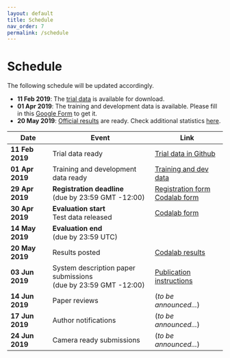 ```yaml
---
layout: default
title: Schedule
nav_order: 7
permalink: /schedule
---
```


# Schedule

The following schedule will be updated accordingly.

 - **11 Feb 2019**: The [trial data](https://github.com/knowledge-learning/ehealthkd-2019/tree/master/data/trial) is available for download.
 - **01 Apr 2019**: The training and development data is available. Please fill in this [Google Form](https://forms.gle/3KHAvo7e5MfxtnME9) to get it.
 - **20 May 2019**: [Official results](https://knowledge-learning.github.io/ehealthkd-2019#official-results-of-the-ehealth-kd-2019-challenge) are ready. Check additional statistics [here](https://docs.google.com/spreadsheets/d/1tuE4IKshsolyswIk_Nj978EbNbfyt-RrrKxmKM5W0js/edit?usp=sharing).

|Date|Event|Link|
|---|---|---|
| **11 Feb 2019** | Trial data ready                                                    | [Trial data in Github](https://github.com/knowledge-learning/ehealthkd-2019/tree/master/data/trial) |
| **01 Apr 2019** | Training and development data ready                                 | [Training and dev data](https://forms.gle/3KHAvo7e5MfxtnME9) |
| **29 Apr 2019** | **Registration deadline** <br> (due by 23:59 GMT -12:00)            | [Registration form](https://forms.gle/3KHAvo7e5MfxtnME9) <br> [Codalab form](https://competitions.codalab.org/competitions/21781#participate) |
| **30 Apr 2019** | **Evaluation start** <br> Test data released                        | [Codalab form](https://competitions.codalab.org/competitions/21781#participate) |
| **14 May 2019** | **Evaluation end** <br> (due by 23:59 UTC)                          | |
| **20 May 2019** | Results posted                                                      | [Codalab results](https://competitions.codalab.org/competitions/21781#results) |
| **03 Jun 2019** | System description paper submissions <br> (due by 23:59 GMT -12:00) | [Publication instructions](https://knowledge-learning.github.io/ehealthkd-2019/) |
| **14 Jun 2019** | Paper reviews                                                       | (_to be announced..._) |
| **17 Jun 2019** | Author notifications                                                | (_to be announced..._) |
| **24 Jun 2019** | Camera ready submissions                                            | (_to be announced..._) |
